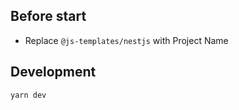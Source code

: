 ## Before start

- Replace `@js-templates/nestjs` with Project Name

## Development

```shell
yarn dev
```
